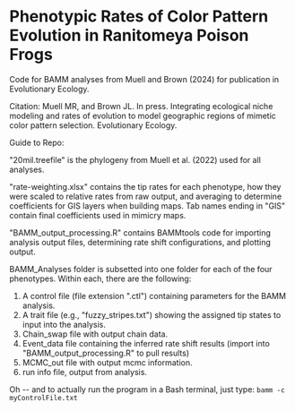 # Phenotypic Rates of Color Pattern Evolution in Ranitomeya Poison Frogs
Code for BAMM analyses from Muell and Brown (2024) for publication in Evolutionary Ecology.

Citation: Muell MR, and Brown JL. In press. Integrating ecological niche modeling and rates of evolution to model geographic regions of mimetic color pattern selection. Evolutionary Ecology.

Guide to Repo:

"20mil.treefile" is the phylogeny from Muell et al. (2022) used for all analyses.

"rate-weighting.xlsx" contains the tip rates for each phenotype, how they were scaled to relative rates from raw output, and averaging to determine coefficients for GIS layers when building maps. Tab names ending in "GIS" contain final coefficients used in mimicry maps.

"BAMM_output_processing.R" contains BAMMtools code for importing analysis output files, determining rate shift configurations, and plotting output.

BAMM_Analyses folder is subsetted into one folder for each of the four phenotypes. Within each, there are the following:
1) A control file (file extension ".ctl") containing parameters for the BAMM analysis.
2) A trait file (e.g., "fuzzy_stripes.txt") showing the assigned tip states to input into the analysis.
3) Chain_swap file with output chain data.
4) Event_data file containing the inferred rate shift results (import into "BAMM_output_processing.R" to pull results)
5) MCMC_out file with output mcmc information.
6) run info file, output from analysis.

Oh -- and to actually run the program in a Bash terminal, just type:
`bamm -c myControlFile.txt`
